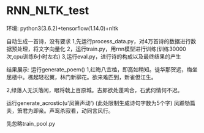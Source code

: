 # RNN_NLTK_test
环境:
python3(3.6.2)+tensorflow(1.14.0)+nltk

自动生成一首诗，没有要求 
1,先运行process_data.py，对4万首诗的数据进行数据预处理，将文字向量化 
2，运行train.py，用rnn模型进行训练(训练30000次,cpu训练6小时左右) 
3,运行eval.py，进行诗的构成以及最终结果的产生

结果展示:
运行generate_poem()
1,红晦八宜榼，即高如稍知。徒华那贺远，梅坐屈楼中。樵起轻松翼，林门新柳花。欲来难匹到，新雀但江生。

2,绿落人无沃落闲，眼将戟上百原城。古郎欲处蓬鸡合，石武何情何不迟。

运行generate_acrostic(u'凤箫声动')
(此处限制生成诗句字数为5个字)
凤踬劬篇夫，箫君为即亲。声鸾杀寂看，动同言风行。


先忽略train_pool.py
